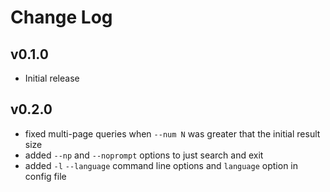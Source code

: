 Change Log
==========

## v0.1.0

- Initial release

## v0.2.0

- fixed multi-page queries when `--num N` was greater that the initial result size
- added `--np` and `--noprompt` options to just search and exit
- added `-l` `--language` command line options and `language` option in config file
